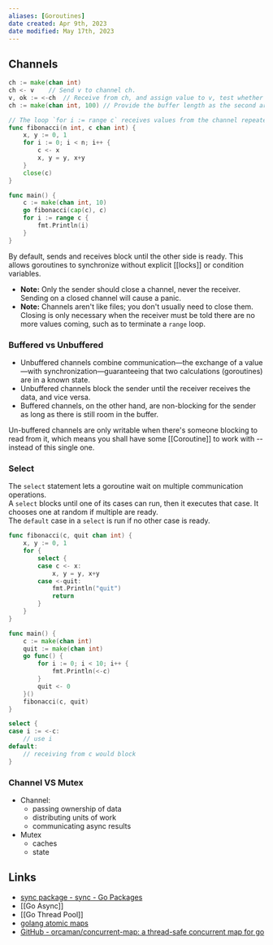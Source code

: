 ```yaml
---
aliases: [Goroutines]
date created: Apr 9th, 2023
date modified: May 17th, 2023
---
```


## Channels
```go
ch := make(chan int)
ch <- v    // Send v to channel ch.
v, ok := <-ch  // Receive from ch, and assign value to v, test whether a channel has been closed
ch := make(chan int, 100) // Provide the buffer length as the second argument to `make` to initialize a buffered channel:

// The loop `for i := range c` receives values from the channel repeatedly until it is closed.
func fibonacci(n int, c chan int) {
	x, y := 0, 1
	for i := 0; i < n; i++ {
		c <- x
		x, y = y, x+y
	}
	close(c)
}

func main() {
	c := make(chan int, 10)
	go fibonacci(cap(c), c)
	for i := range c {
		fmt.Println(i)
	}
}
```

By default, sends and receives block until the other side is ready. This allows goroutines to synchronize without explicit [[locks]] or condition variables.
- **Note:** Only the sender should close a channel, never the receiver. Sending on a closed channel will cause a panic.
- **Note:** Channels aren't like files; you don't usually need to close them. Closing is only necessary when the receiver must be told there are no more values coming, such as to terminate a `range` loop.


### Buffered vs Unbuffered
- Unbuffered channels combine communication—the exchange of a value—with synchronization—guaranteeing that two calculations (goroutines) are in a known state.
- Unbuffered channels block the sender until the receiver receives the data, and vice versa.
- Buffered channels, on the other hand, are non-blocking for the sender as long as there is still room in the buffer.

Un-buffered channels are only writable when there's someone blocking to read from it, which means you shall have some [[Coroutine]] to work with -- instead of this single one.

### Select
The `select` statement lets a goroutine wait on multiple communication operations.  
A `select` blocks until one of its cases can run, then it executes that case. It chooses one at random if multiple are ready.  
The `default` case in a `select` is run if no other case is ready.

```go
func fibonacci(c, quit chan int) {
	x, y := 0, 1
	for {
		select {
		case c <- x:
			x, y = y, x+y
		case <-quit:
			fmt.Println("quit")
			return
		}
	}
}

func main() {
	c := make(chan int)
	quit := make(chan int)
	go func() {
		for i := 0; i < 10; i++ {
			fmt.Println(<-c)
		}
		quit <- 0
	}()
	fibonacci(c, quit)
}

select {
case i := <-c:
    // use i
default:
    // receiving from c would block
}
```

### Channel VS Mutex
- Channel: 
	- passing ownership of data
	- distributing units of work
	- communicating async results
 - Mutex
	- caches
	- state

## Links
- [sync package - sync - Go Packages](http://golang.org/pkg/sync/#WaitGroup)
- [[Go Async]]
- [[Go Thread Pool]]
- [golang atomic maps](https://go.dev/doc/faq#atomic_maps)
- [GitHub - orcaman/concurrent-map: a thread-safe concurrent map for go](https://github.com/orcaman/concurrent-map)